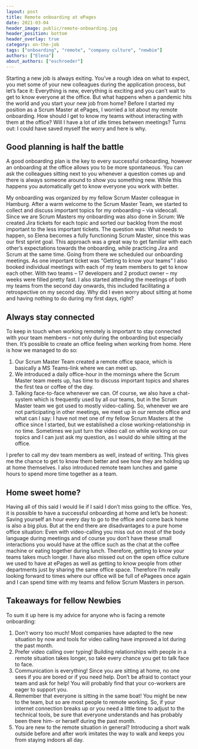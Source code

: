 ```yaml
---
layout: post
title: Remote onboarding at ePages
date: 2021-03-04
header_image: public/remote-onboarding.jpg
header_position: bottom
header_overlay: true
category: on-the-job
tags: ["onboarding", "remote", "company culture", "newbie"]
authors: ["Elena"]
about_authors: ["eschroeder"]
---
```


Starting a new job is always exiting.
You’ve a rough idea on what to expect, you met some of your new colleagues during the application process, but let’s face it: Everything is new, everything is exciting and you can’t wait to get to know everyone at the office.
But what happens when a pandemic hits the world and you start your new job from home?
Before I started my position as a Scrum Master at ePages, I worried a lot about my remote onboarding.
How should I get to know my teams without interacting with them at the office?
Will I have a lot of idle times between meetings?
Turns out: I could have saved myself the worry and here is why.

## Good planning is half the battle

A good onboarding plan is the key to every successful onboarding, however an onboarding at the office allows you to be more spontaneous.
You can ask the colleagues sitting next to you whenever a question comes up and there is always someone around to show you something new.
While this happens you automatically get to know everyone you work with better.

My onboarding was organized by my fellow Scrum Master colleague in Hamburg.
After a warm welcome to the Scrum Master Team, we started to collect and discuss important topics for my onboarding – via videocall.
Since we are Scrum Masters my onboarding was also done in Scrum: We created Jira tickets for each topic and sorted our backlog from the most important to the less important tickets.
The question was: What needs to happen, so Elena becomes a fully functioning Scrum Master, since this was our first sprint goal.
This approach was a great way to get familiar with each other’s expectations towards the onboarding, while practicing Jira and Scrum at the same time.
Going from there we scheduled our onboarding meetings.
As one important ticket was “Getting to know your teams” I also booked individual meetings with each of my team members to get to know each other.
With two teams – 17 developers and 2 product owner – my weeks were filled pretty fast.
I also started attending the meetings of both my teams from the second day onwards, this included facilitating a retrospective on my second day.
Why did I even worry about sitting at home and having nothing to do during my first days, right?

## Always stay connected

To keep in touch when working remotely is important to stay connected with your team members – not only during the onboarding but especially then.
It’s possible to create an office feeling when working from home.
Here is how we managed to do so:

1. Our Scrum Master Team created a remote office space, which is basically a MS Teams-link where we can meet up. 
2. We introduced a daily office-hour in the mornings where the Scrum Master team meets up, has time to discuss important topics and shares the first tea or coffee of the day. 
3. Talking face-to-face whenever we can. Of course, we also have a chat-system which is frequently used by all our teams, but in the Scrum Master team we got used to mostly video-calling. So, whenever we are not participating in other meetings, we meet up in our remote office and what can I say: I have not met one of my fellow Scrum Masters at the office since I started, but we established a close working-relationship in no time. Sometimes we just turn the video call on while working on our topics and I can just ask my question, as I would do while sitting at the office.

I prefer to call my dev team members as well, instead of writing.
This gives me the chance to get to know them better and see how they are holding up at home themselves.
I also introduced remote team lunches and game hours to spend more time together as a team.

## Home sweet home?

Having all of this said I would lie if I said I don’t miss going to the office.
Yes, it is possible to have a successful onboarding at home and let’s be honest: Saving yourself an hour every day to go to the office and come back home is also a big plus.
But at the end there are disadvantages to a pure home office situation: Even with video-calling you miss out on most of the body language during meetings and of course you don’t have these small interactions you would have at the office such as the chat at the coffee machine or eating together during lunch.
Therefore, getting to know your teams takes much longer.
I have also missed out on the open office culture we used to have at ePages as well as getting to know people from other departments just by sharing the same office space.
Therefore I’m really looking forward to times where our office will be full of ePagees once again and I can spend time with my teams and fellow Scrum Masters in person.

## Takeaways for fellow Newbies

To sum it up here is my advice for anyone who is facing a remote onboarding:

1.	Don’t worry too much! Most companies have adapted to the new situation by now and tools for video calling have improved a lot during the past month.
2.	Prefer video calling over typing! Building relationships with people in a remote situation takes longer, so take every chance you get to talk face to face. 
3.	Communication is everything! Since you are sitting at home, no one sees if you are bored or if you need help. Don’t be afraid to contact your team and ask for help! You will probably find that your co-workers are eager to support you.
4.	Remember that everyone is sitting in the same boat! You might be new to the team, but so are most people to remote working. So, if your internet connection breaks up or you need a little time to adjust to the technical tools, be sure that everyone understands and has probably been there him- or herself during the past month.
5.	You are new to the remote situation in general? Introducing a short walk outside before and after work imitates the way to walk and keeps you from staying indoors all day.
